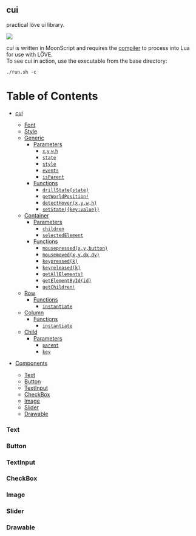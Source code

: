 cui
---
practical löve ui library.

![](https://ftp.cass.si/s0=Ymz021.png)

_cui_ is written in MoonScript and requires the [compiler](https://moonscript.org/#installation) to process into Lua for use with LÖVE.  
To see cui in action, use the executable from the base directory:

```
./run.sh -c
```

Table of Contents
=================

- [_cui_](#)
	- [Font]()
	- [Style]()
	- [Generic]()
		- [Parameters]()
			- [`x`,`y`,`w`,`h`]()
			- [`state`]()
			- [`style`]()
			- [`events`]()
			- [`isParent`]()
		- [Functions]()
			- [`drillState(state)`]()
			- [`getWorldPosition!`]()
			- [`detectHover(x,y,w,h)`]()
			- [`setState({key:value})`]()
	- [Container]()
		- [Parameters]()
			- [`children`]()
			- [`selectedElement`]()
		- [Functions]()
			- [`mousepressed(x,y,button)`]()
			- [`mousemoved(x,y,dx,dy)`]()
			- [`keypressed(k)`]()
			- [`keyreleased(k)`]()
			- [`getAllElements!`]()
			- [`getElementById(id)`]()
			- [`getChildren!`]()
	-  [Row]()
		- [Functions]()
			- [`instantiate`]()
	-  [Column]()
		- [Functions]()
			- [`instantiate`]()
	- [Child]()
		- [Parameters]()
			- [`parent`]()
			- [`key`]()

- [Components]()
	- [Text]()
	- [Button]()
	- [TextInput]()
	- [CheckBox]()
	- [Image]()
	- [Slider]()
	- [Drawable]()

### Text
### Button
### TextInput
### CheckBox
### Image
### Slider
### Drawable